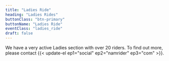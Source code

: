 ```yaml
---
title: "Ladies Ride"
heading: "Ladies Rides"
buttonClass: "btn-primary"
buttonName: "Ladies Ride"
eventClass: "ladies_ride"
draft: false
---
```


We have a very active Ladies section with over 20 riders. To find out more, please contact {{< update-el ep1="social" ep2="namrider" ep3="com" >}}.